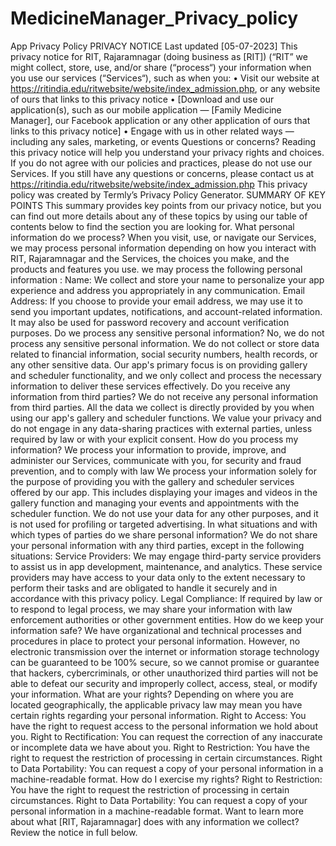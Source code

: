# MedicineManager_Privacy_policy

App Privacy Policy 
PRIVACY NOTICE
Last updated [05-07-2023]
This privacy notice for RIT, Rajaramnagar  (doing business as [RIT]) (“RIT” we might collect, store, use, and/or share (“process“) your information when you use our services (“Services“), such as when you:
•	Visit our website at https://ritindia.edu/ritwebsite/website/index_admission.php, or any website of ours that links to this privacy notice
•	[Download and use our application(s), such as our mobile application — [Family Medicine Manager], our Facebook application or any other application of ours that links to this privacy notice]
•	Engage with us in other related ways ― including any sales, marketing, or events
Questions or concerns? Reading this privacy notice will help you understand your privacy rights and choices. If you do not agree with our policies and practices, please do not use our Services. If you still have any questions or concerns, please contact us at https://ritindia.edu/ritwebsite/website/index_admission.php
This privacy policy was created by Termly’s Privacy Policy Generator.
SUMMARY OF KEY POINTS
This summary provides key points from our privacy notice, but you can find out more details about any of these topics by using our table of contents below to find the section you are looking for.
What personal information do we process? When you visit, use, or navigate our Services, we may process personal information depending on how you interact with RIT, Rajaramnagar and the Services, the choices you make, and the products and features you use.
we may process the following personal information :
Name: We collect and store your name to personalize your app experience and address you appropriately in any communication. Email Address: If you choose to provide your email address, we may use it to send you important updates, notifications, and account-related information. It may also be used for password recovery and account verification purposes.
Do we process any sensitive personal information? No, we do not process any sensitive personal information. We do not collect or store data related to financial information, social security numbers, health records, or any other sensitive data. Our app's primary focus is on providing gallery and scheduler functionality, and we only collect and process the necessary information to deliver these services effectively.
Do you receive any information from third parties? We do not receive any personal information from third parties. All the data we collect is directly provided by you when using our app's gallery and scheduler functions. We value your privacy and do not engage in any data-sharing practices with external parties, unless required by law or with your explicit consent.
How do you process my information? We process your information to provide, improve, and administer our Services, communicate with you, for security and fraud prevention, and to comply with law We process your information solely for the purpose of providing you with the gallery and scheduler services offered by our app. This includes displaying your images and videos in the gallery function and managing your events and appointments with the scheduler function. We do not use your data for any other purposes, and it is not used for profiling or targeted advertising.
In what situations and with which types of parties do we share personal information? 
We do not share your personal information with any third parties, except in the following situations: Service Providers: We may engage third-party service providers to assist us in app development, maintenance, and analytics. These service providers may have access to your data only to the extent necessary to perform their tasks and are obligated to handle it securely and in accordance with this privacy policy. Legal Compliance: If required by law or to respond to legal process, we may share your information with law enforcement authorities or other government entities.
How do we keep your information safe? We have organizational and technical processes and procedures in place to protect your personal information. However, no electronic transmission over the internet or information storage technology can be guaranteed to be 100% secure, so we cannot promise or guarantee that hackers, cybercriminals, or other unauthorized third parties will not be able to defeat our security and improperly collect, access, steal, or modify your information.
What are your rights? Depending on where you are located geographically, the applicable privacy law may mean you have certain rights regarding your personal information.
Right to Access: You have the right to request access to the personal information we hold about you. 
Right to Rectification: You can request the correction of any inaccurate or incomplete data we have about you.
Right to Restriction: You have the right to request the restriction of processing in certain circumstances. 
Right to Data Portability: You can request a copy of your personal information in a machine-readable format.
How do I exercise my rights? Right to Restriction: You have the right to request the restriction of processing in certain circumstances. Right to Data Portability: You can request a copy of your personal information in a machine-readable format.
Want to learn more about what [RIT, Rajaramnagar] does with any information we collect? Review the notice in full below.

